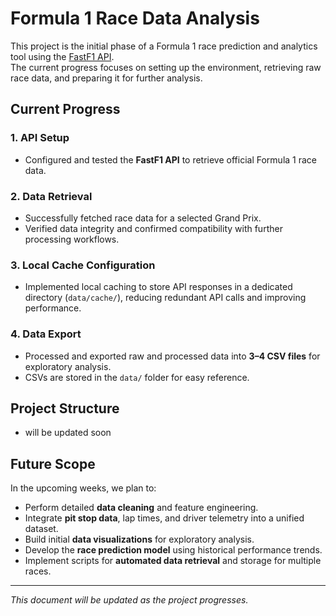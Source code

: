 # Formula 1 Race Data Analysis

This project is the initial phase of a Formula 1 race prediction and analytics tool using the [FastF1 API](https://theoehrly.github.io/Fast-F1/).  
The current progress focuses on setting up the environment, retrieving raw race data, and preparing it for further analysis.

## Current Progress

### 1. API Setup
- Configured and tested the **FastF1 API** to retrieve official Formula 1 race data.

### 2. Data Retrieval
- Successfully fetched race data for a selected Grand Prix.
- Verified data integrity and confirmed compatibility with further processing workflows.

### 3. Local Cache Configuration
- Implemented local caching to store API responses in a dedicated directory (`data/cache/`), reducing redundant API calls and improving performance.

### 4. Data Export
- Processed and exported raw and processed data into **3–4 CSV files** for exploratory analysis.
- CSVs are stored in the `data/` folder for easy reference.

## Project Structure 
- will be updated soon


## Future Scope
In the upcoming weeks, we plan to:
- Perform detailed **data cleaning** and feature engineering.
- Integrate **pit stop data**, lap times, and driver telemetry into a unified dataset.
- Build initial **data visualizations** for exploratory analysis.
- Develop the **race prediction model** using historical performance trends.
- Implement scripts for **automated data retrieval** and storage for multiple races.

---

*This document will be updated as the project progresses.*
